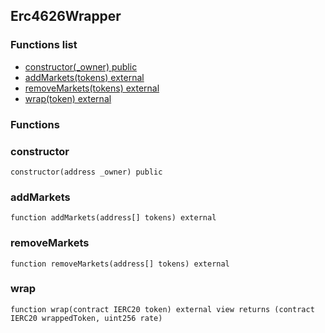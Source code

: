 
## Erc4626Wrapper

### Functions list
- [constructor(_owner) public](#constructor)
- [addMarkets(tokens) external](#addmarkets)
- [removeMarkets(tokens) external](#removemarkets)
- [wrap(token) external](#wrap)

### Functions
### constructor

```solidity
constructor(address _owner) public
```

### addMarkets

```solidity
function addMarkets(address[] tokens) external
```

### removeMarkets

```solidity
function removeMarkets(address[] tokens) external
```

### wrap

```solidity
function wrap(contract IERC20 token) external view returns (contract IERC20 wrappedToken, uint256 rate)
```

